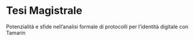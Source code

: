 # Tesi Magistrale

Potenzialità e sfide nell’analisi formale di protocolli per l’identità digitale con Tamarin

